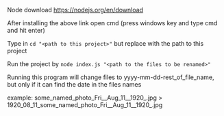 Node download https://nodejs.org/en/download

After installing the above link open cmd (press windows key and type cmd and hit enter)

Type in `cd "<path to this project>"` but replace <path to this directory> with the path to this project

Run the project by `node index.js "<path to the files to be renamed>"`

Running this program will change files to yyyy-mm-dd-rest_of_file_name, but only if it can find the date in the files names

example: some_named_photo_Fri\_\_Aug_11\_\_1920\_.jpg > 1920\_08\_11\_some_named_photo_Fri\_\_Aug_11\_\_1920\_.jpg
